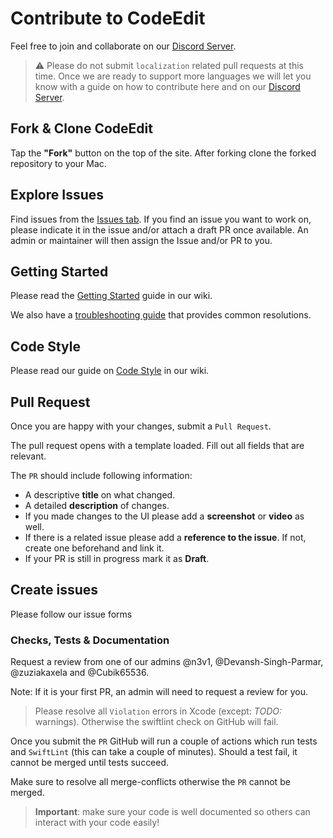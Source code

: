 # Contribute to CodeEdit

Feel free to join and collaborate on our [Discord Server](https://discord.gg/NgKstR2Uvh).

> ⚠️ Please do not submit `localization` related pull requests at this time. 
> Once we are ready to support more languages we will let you know with a guide on how to contribute here and on our [Discord Server](https://discord.gg/NgKstR2Uvh).

## Fork & Clone CodeEdit

Tap the **"Fork"** button on the top of the site. After forking clone the forked repository to your Mac.

## Explore Issues

Find issues from the [Issues tab](https://github.com/CodeMasterApp/CodeMaster/issues). If you find an issue you want to work on, please indicate it in the issue and/or attach a draft PR once available. An admin or maintainer will then assign the Issue and/or PR to you.

## Getting Started

Please read the [Getting Started](https://github.com/CodeMasterApp/CodeMaster/wiki/Getting-Started) guide in our wiki.

We also have a [troubleshooting guide](https://github.com/CodeMasterApp/CodeMaster/wiki/Troubleshooting) that provides common resolutions.

## Code Style

Please read our guide on [Code Style](https://github.com/CodeMasterApp/CodeMaster/wiki/Code-Style) in our wiki.

## Pull Request

Once you are happy with your changes, submit a `Pull Request`.

The pull request opens with a template loaded. Fill out all fields that are relevant.

The `PR` should include following information:
* A descriptive **title** on what changed.
* A detailed **description** of changes.
* If you made changes to the UI please add a **screenshot** or **video** as well.
* If there is a related issue please add a **reference to the issue**. If not, create one beforehand and link it.
* If your PR is still in progress mark it as **Draft**.

## Create issues

Please follow our issue forms

### Checks, Tests & Documentation

Request a review from one of our admins @n3v1, @Devansh-Singh-Parmar, @zuziakaxela and @Cubik65536.

Note: If it is your first PR, an admin will need to request a review for you.

> Please resolve all `Violation` errors in Xcode (except: _TODO:_ warnings). Otherwise the swiftlint check on GitHub will fail.

Once you submit the `PR` GitHub will run a couple of actions which run tests and `SwiftLint` (this can take a couple of minutes). Should a test fail, it cannot be merged until tests succeed.

Make sure to resolve all merge-conflicts otherwise the `PR` cannot be merged.

> **Important**: make sure your code is well documented so others can interact with your code easily!
